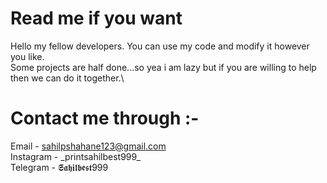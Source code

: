 # Read me if you want
Hello my fellow developers. You can use my code and modify it however you like.\
Some projects are half done...so yea i am lazy but if you are willing to help then we can do it together.\
# Contact me through :-
Email - sahilpshahane123@gmail.com \
Instagram - \_printsahilbest999\_ \
Telegram - 𝕾𝖆𝖍𝖎𝖑𝖇𝖊𝖘𝖙999
